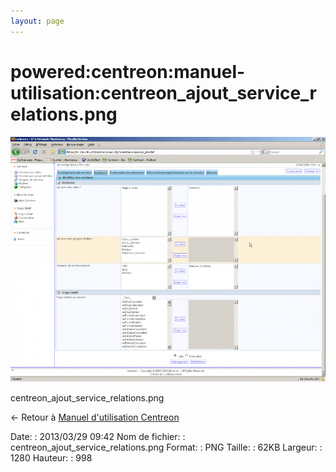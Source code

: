 ```yaml
---
layout: page
---
```


powered:centreon:manuel-utilisation:centreon\_ajout\_service\_relations.png
===========================================================================

[![centreon\_ajout\_service\_relations.png](../../../../assets/media/powered/centreon/manuel-utilisation/centreon_ajout_service_relations.png@cache=&w=900&h=701 "centreon_ajout_service_relations.png")](../../../../assets/media/powered/centreon/manuel-utilisation/centreon_ajout_service_relations.png@cache= "Afficher le fichier original")

centreon\_ajout\_service\_relations.png

← Retour à [Manuel d'utilisation
Centreon](../../../../centreon/manuel-utilisation/start.html "centreon:manuel-utilisation:start")

Date:
:   2013/03/29 09:42
Nom de fichier:
:   centreon\_ajout\_service\_relations.png
Format:
:   PNG
Taille:
:   62KB
Largeur:
:   1280
Hauteur:
:   998

